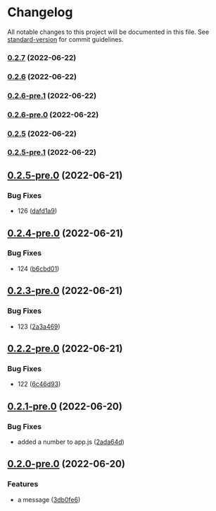 # Changelog

All notable changes to this project will be documented in this file. See [standard-version](https://github.com/conventional-changelog/standard-version) for commit guidelines.

### [0.2.7](https://github.com/elaheabs/my-github-actions-2/compare/v0.2.6...v0.2.7) (2022-06-22)

### [0.2.6](https://github.com/elaheabs/my-github-actions-2/compare/v0.2.6-pre.1...v0.2.6) (2022-06-22)

### [0.2.6-pre.1](https://github.com/elaheabs/my-github-actions-2/compare/v0.2.5...v0.2.6-pre.1) (2022-06-22)

### [0.2.6-pre.0](https://github.com/elaheabs/my-github-actions-2/compare/v0.2.5...v0.2.6-pre.0) (2022-06-22)

### [0.2.5](https://github.com/elaheabs/my-github-actions-2/compare/v0.2.5-pre.1...v0.2.5) (2022-06-22)

### [0.2.5-pre.1](https://github.com/elaheabs/my-github-actions-2/compare/v0.2.7...v0.2.5-pre.1) (2022-06-22)

## [0.2.5-pre.0](https://github.com/elaheabs/my-github-actions-2/compare/v0.2.4-pre.0...v0.2.5-pre.0) (2022-06-21)


### Bug Fixes

* 126 ([dafd1a9](https://github.com/elaheabs/my-github-actions-2/commit/dafd1a972f40037e25df245e73532c92bc708471))

## [0.2.4-pre.0](https://github.com/elaheabs/my-github-actions-2/compare/v0.2.3-pre.0...v0.2.4-pre.0) (2022-06-21)


### Bug Fixes

* 124 ([b6cbd01](https://github.com/elaheabs/my-github-actions-2/commit/b6cbd01989e1a3d09fdc06eabbe436fe81745cc9))

## [0.2.3-pre.0](https://github.com/elaheabs/my-github-actions-2/compare/v0.2.2-pre.0...v0.2.3-pre.0) (2022-06-21)


### Bug Fixes

* 123 ([2a3a469](https://github.com/elaheabs/my-github-actions-2/commit/2a3a4693ed2c349ecc65e82d84e4f860bf843529))

## [0.2.2-pre.0](https://github.com/elaheabs/my-github-actions-2/compare/v0.2.1-pre.0...v0.2.2-pre.0) (2022-06-21)


### Bug Fixes

* 122 ([6c46d93](https://github.com/elaheabs/my-github-actions-2/commit/6c46d9383b693362a065e9b43eddef33b76c1ddd))

## [0.2.1-pre.0](https://github.com/elaheabs/my-github-actions-2/compare/v0.2.0-pre.0...v0.2.1-pre.0) (2022-06-20)


### Bug Fixes

* added a number to app.js ([2ada64d](https://github.com/elaheabs/my-github-actions-2/commit/2ada64d18e323629ab8bdc0a0bce89c2f4170853))

## [0.2.0-pre.0](https://github.com/elaheabs/my-github-actions-2/compare/v0.1.1-pre.0...v0.2.0-pre.0) (2022-06-20)


### Features

* a message ([3db0fe6](https://github.com/elaheabs/my-github-actions-2/commit/3db0fe65c9eb5e59e0ce8bcac99b6b80e4abcf45))
